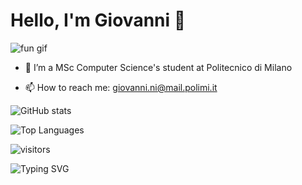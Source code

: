 # Hello, I'm Giovanni 👋

![fun gif](https://media.giphy.com/media/dzaUX7CAG0Ihi/giphy.gif)

- 🔭 I’m a MSc Computer Science's student at Politecnico di Milano

- 📫 How to reach me: giovanni.ni@mail.polimi.it


![GitHub stats](https://github-readme-stats.vercel.app/api?username=giovanni-ni&show_icons=true&theme=radical)

![Top Languages](https://github-readme-stats.vercel.app/api/top-langs/?username=giovanni-ni&layout=compact)

![visitors](https://visitor-badge.glitch.me/badge?page_id=page.id&left_color=green&right_color=red)

![Typing SVG](https://readme-typing-svg.demolab.com/?lines=Always+learning;)
